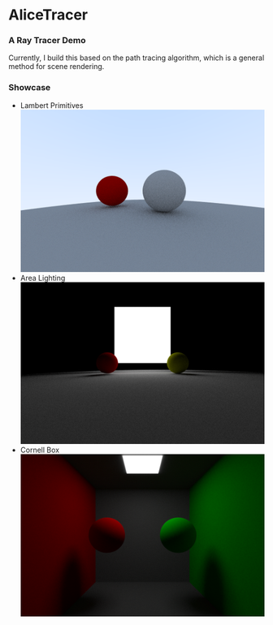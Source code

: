 # AliceTracer
### A Ray Tracer Demo 
Currently, I build this based on the path tracing algorithm, which is a general method for scene rendering.


### Showcase
- Lambert Primitives
![](showcases/first_demo.png)
- Area Lighting
![](showcases/area_lights.png)
- Cornell Box
![](showcases/cornell_box.png)